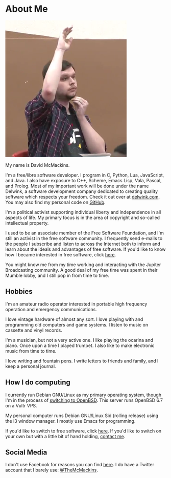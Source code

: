 <title>About Dave</title>

About Me
========

<img src="/res/photos/tv-star.png" alt="[Photo]"/>

My name is David McMackins.

I'm a free/libre software developer. I program in C, Python, Lua,
JavaScript, and Java. I also have exposure to C++, Scheme, Emacs Lisp, Vala,
Pascal, and Prolog. Most of my important work will be done under the name
Delwink, a software development company dedicated to creating quality software
which respects your freedom. Check it out over at
[delwink.com](https://delwink.com). You may also find my personal code on
[GitHub](https://github.com/2mac).

I'm a political activist supporting individual liberty and independence in all
aspects of life. My primary focus is in the area of copyright and so-called
intellectual property.

I used to be an associate member of the Free Software Foundation, and I'm still
an activist in the free software community. I frequently send e-mails to the
people I subscribe and listen to across the Internet both to inform and learn
about the ideals and advantages of free software. If you'd like to know how I
became interested in free software, click [here](/stories/fsf.html).

You might know me from my time working and interacting with the Jupiter
Broadcasting community. A good deal of my free time was spent in their Mumble
lobby, and I still pop in from time to time.

Hobbies
-------

I'm an amateur radio operator interested in portable high frequency operation
and emergency communications.

I love vintage hardware of almost any sort. I love playing with and programming
old computers and game systems. I listen to music on cassette and vinyl
records.

I'm a musician, but not a very active one. I like playing the ocarina and
piano. Once upon a time I played trumpet. I also like to make electronic music
from time to time.

I love writing and fountain pens. I write letters to friends and family, and I
keep a personal journal.

How I do computing
------------------

I currently run Debian GNU/Linux as my primary operating system, though I'm in
the process of [switching to OpenBSD](/articles/openbsd.html). This server runs
OpenBSD 6.7 on a Vultr VPS.

My personal computer runs Debian GNU/Linux Sid (rolling release) using the i3
window manager. I mostly use Emacs for programming.

If you'd like to switch to free software, click [here](/switch). If you'd like
to switch on your own but with a little bit of hand holding, 
[contact me](/contact.html).

Social Media
------------

I don't use Facebook for reasons you can find [here][1]. I do have a Twitter 
account that I barely use: [@TheMcMackins][2].

[1]: http://stallman.org/facebook.html
[2]: http://twitter.com/themcmackins
